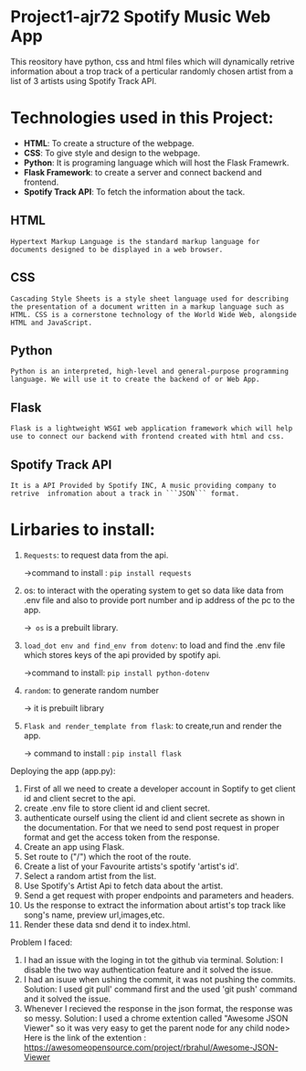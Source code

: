 # Project1-ajr72 Spotify Music Web App
This reository have python, css and html files which will dynamically retrive information about a trop track of a perticular randomly chosen artist from a list of 3 artists using Spotify Track API.
# Technologies used in this Project:
  * **HTML**: To create a structure of the webpage.
  * **CSS**: To give style and design to the webpage.
  * **Python**: It is programing language which will host the Flask Framewrk.
  * **Flask Framework**: to create a server and connect backend and frontend.
  * **Spotify Track API**: To fetch the information about the tack.
## HTML
    Hypertext Markup Language is the standard markup language for documents designed to be displayed in a web browser.
## CSS
    Cascading Style Sheets is a style sheet language used for describing the presentation of a document written in a markup language such as HTML. CSS is a cornerstone technology of the World Wide Web, alongside HTML and JavaScript.
## Python
    Python is an interpreted, high-level and general-purpose programming language. We will use it to create the backend of or Web App.
## Flask
    Flask is a lightweight WSGI web application framework which will help use to connect our backend with frontend created with html and css.
## Spotify Track API
    It is a API Provided by Spotify INC, A music providing company to retrive  infromation about a track in ```JSON``` format.
# Lirbaries to install:
  1.  ```Requests```: to request data from the api.
     
      ->command to install : ```pip install requests```
  2. os: to interact with the operating system to get so data like data from .env file and also to provide port number and ip address of the pc to the app.
    
      ->``` os``` is a prebuilt library.
  3. ```load_dot env and find_env from dotenv```: to load and find the .env file which stores keys of the api provided by spotify api.
      
        ->command to install: ```pip install python-dotenv```
  4. ```random```: to generate random number
    
      -> it is prebuilt library
  5. ```Flask and render_template from flask```: to create,run and render the app.
      
        -> command to install : ```pip install flask ```
  
 
 Deploying the app (app.py):
  1. First of all we need to create a developer account in Soptify to get client id and client secret to the api.
  2. create .env file to store client id and client secret.
  3. authenticate ourself using the client id and client secrete as shown in the documentation.
      For that we need to send post request in proper format and get the access token from the response.
  4. Create an app using Flask.
  5. Set route to ("/") which the root of the route.
  6. Create a list of your Favourite artists's spotify 'artist's id'.
  7. Select a random artist from the list.
  8. Use Spotify's Artist Api to fetch data about the artist.
  9. Send a get request with proper endpoints and parameters and headers.
  10. Us the response to extract the information about artist's top track like song's name, preview url,images,etc.
  11. Render these data snd dend it to index.html.
 
 
 
 Problem I faced:
  1. I had an issue with the loging in tot the github via terminal.
      Solution: I disable the two way authentication feature and it solved the issue.
  2. I had an isuue when ushing the commit, it was not pushing the commits.
      Solution: I used git pull' command first and the used 'git push' command and it solved the issue.
  3. Whenever I recieved the response in the json format, the response was so messy.
      Solution: I used a chrome extention called "Awesome JSON Viewer" so it was very easy to get the parent node for any child node>
      Here is the link of the extention : https://awesomeopensource.com/project/rbrahul/Awesome-JSON-Viewer

